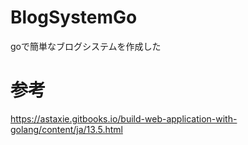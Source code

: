 # BlogSystemGo
goで簡単なブログシステムを作成した

# 参考
https://astaxie.gitbooks.io/build-web-application-with-golang/content/ja/13.5.html